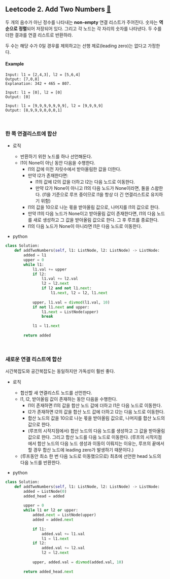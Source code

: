 ## Leetcode 2. Add Two Numbers [🔗](https://leetcode.com/problems/add-two-numbers/)

두 개의 음수가 아닌 정수를 나타내는 **non-empty** 연결 리스트가 주어진다. 숫자는 **역순으로 정렬**되어 저장되어 있다. 그리고 각 노드는 각 자리의 숫자를 나타낸다. 두 수를 더한 결과를 연결 리스트로 반환하라.

두 수는 해당 수가 0일 경우를 제외하고는 선행 제로(leading zero)는 없다고 가정한다.

#### Example

```
Input: l1 = [2,4,3], l2 = [5,6,4]
Output: [7,0,8]
Explanation: 342 + 465 = 807.
```

```
Input: l1 = [0], l2 = [0]
Output: [0]
```

```
Input: l1 = [9,9,9,9,9,9,9], l2 = [9,9,9,9]
Output: [8,9,9,9,0,0,0,1]
```

<br>

### 한 쪽 연결리스트에 합산

* 로직
  * 반환하기 위한 노드를 하나 선언해둔다.
  * l1이 None이 아닌 동안 다음을 수행한다.
    * l1의 값에 이전 자릿수에서 받아올림한 값을 더한다.
    * 만약 l2가 존재한다면:
      * l1의 값에 l2의 값을 더하고 l2는 다음 노드로 이동한다.
      * 만약 l2가 None이 아니고 l1의 다음 노드가 None이라면, 둘을 스왑한다.
        (l1을 기준으로 루프 중이므로 l1을 항상 더 긴 연결리스트로 유지하기 위함)
    * l1의 값을 10으로 나눈 몫을 받아올림 값으로, 나머지를 l1의 값으로 한다.
    * 만약 l1의 다음 노드가 None이고 받아올림 값이 존재한다면, l1의 다음 노드를 새로 생성하고 그 값을 받아올림 값으로 한다. 그 후 루프를 종료한다. 
    * l1의 다음 노드가 None이 아니라면 l1은 다음 노드로 이동한다.

* python

```python
class Solution:
    def addTwoNumbers(self, l1: ListNode, l2: ListNode) -> ListNode:
        added = l1
        upper = 0
        while l1:
            l1.val += upper
            if l2:
                l1.val += l2.val
                l2 = l2.next
                if l2 and not l1.next:
                    l1.next, l2 = l2, l1.next
            
            upper, l1.val = divmod(l1.val, 10)
            if not l1.next and upper:
                l1.next = ListNode(upper)
                break
            
            l1 = l1.next
        
        return added
```

<br>

### 새로운 연결 리스트에 합산

시간복잡도와 공간복잡도는 동일하지만 가독성이 훨씬 좋다.

* 로직
  * 합산할 새 연결리스트 노드를 선언한다.
  * l1, l2, 받아올림 값이 존재하는 동안 다음을 수행한다.
    * l1이 존재하면 l1의 값을 합산 노드 값에 더하고 l1은 다음 노드로 이동한다.
    * l2가 존재하면 l2의 값을 합산 노드 값에 더하고 l2는 다음 노드로 이동한다.
    * 합산 노드의 값을 10으로 나눈 몫을 받아올림 값으로, 나머지를 합산 노드의 값으로 한다.
    * (루프의 시작지점에서) 합산 노드의 다음 노드를 생성하고 그 값을 받아올림 값으로 한다. 그리고 합산 노드를 다음 노드로 이동한다.
      (루프의 시작지점에서 합산 노드의 다음 노드 생성과 이동이 이뤄지는 이유는, 루프의 끝에서 할 경우 합산 노드에 leading zero가 발생하기 때문이다.)
  * (루프동안 최소 한 번 다음 노드로 이동했으므로) 최초에 선언한 head 노드의 다음 노드를 반환한다.
  
* python

```python
class Solution:
    def addTwoNumbers(self, l1: ListNode, l2: ListNode) -> ListNode:
        added = ListNode(0)
        added_head = added
        
        upper = 0
        while l1 or l2 or upper:
            added.next = ListNode(upper)
            added = added.next
            
            if l1:
                added.val += l1.val
                l1 = l1.next
            if l2:
                added.val += l2.val
                l2 = l2.next
            
            upper, added.val = divmod(added.val, 10)
            
        return added_head.next
```


